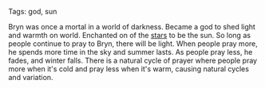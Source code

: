 Tags: god, sun

Bryn was once a mortal in a world of darkness. Became a god to shed light and warmth on world. Enchanted on of the [stars](Stars) to be the sun. So long as people continue to pray to Bryn, there will be light. When people pray more, he spends more time in the sky and summer lasts. As people pray less, he fades, and winter falls. There is a natural cycle of prayer where people pray more when it's cold and pray less when it's warm, causing natural cycles and variation.